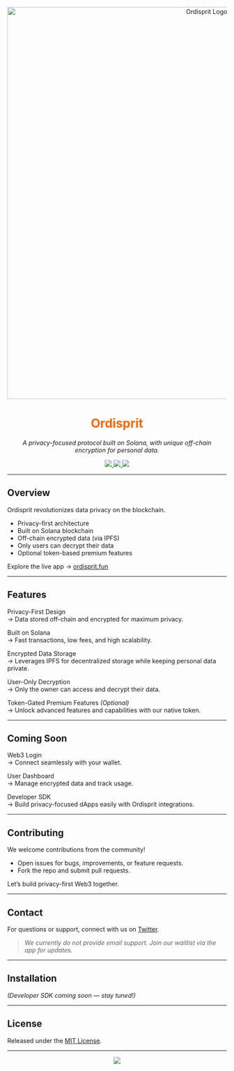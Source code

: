 <p align="center">
  <img src="https://pbs.twimg.com/profile_banners/1928924438835425280/1751725146/600x200" width="900" alt="Ordisprit Logo">
</p>

<h1 align="center">
  <span style="color:#FF6600;">Ordisprit</span>
</h1>

<p align="center">
  <i>A privacy-focused protocol built on Solana, with unique off-chain encryption for personal data.</i>
</p>

<p align="center">
  <a href="https://ordisprit.fun">
    <img src="https://img.shields.io/badge/Website-Ordisprit.fun-FF6600?style=for-the-badge&logo=solana&logoColor=white">
  </a>
  <a href="https://x.com/ordispritdotfun">
    <img src="https://img.shields.io/badge/Twitter-@ordispritdotfun-FF6600?style=for-the-badge&logo=twitter&logoColor=white">
  </a>
  <img src="https://img.shields.io/badge/License-MIT-FF6600?style=for-the-badge">
</p>

---

## Overview

Ordisprit revolutionizes data privacy on the blockchain.

- Privacy-first architecture
- Built on Solana blockchain
- Off-chain encrypted data (via IPFS)
- Only users can decrypt their data
- Optional token-based premium features

Explore the live app → [ordisprit.fun](https://ordisprit.fun)

---

##  Features

Privacy-First Design  
→ Data stored off-chain and encrypted for maximum privacy.

Built on Solana  
→ Fast transactions, low fees, and high scalability.

Encrypted Data Storage  
→ Leverages IPFS for decentralized storage while keeping personal data private.

User-Only Decryption  
→ Only the owner can access and decrypt their data.

Token-Gated Premium Features *(Optional)*  
→ Unlock advanced features and capabilities with our native token.

---

##  Coming Soon

Web3 Login  
→ Connect seamlessly with your wallet.

User Dashboard  
→ Manage encrypted data and track usage.

Developer SDK  
→ Build privacy-focused dApps easily with Ordisprit integrations.

---

## Contributing

We welcome contributions from the community!

- Open issues for bugs, improvements, or feature requests.
- Fork the repo and submit pull requests.

Let’s build privacy-first Web3 together.

---

## Contact

For questions or support, connect with us on [Twitter](https://x.com/ordispritdotfun).

> *We currently do not provide email support. Join our waitlist via the app for updates.*

---

## Installation

*(Developer SDK coming soon — stay tuned!)*

---

## License

Released under the [MIT License](LICENSE).

---

<p align="center">
  <img src="https://img.shields.io/badge/Powered%20By-Solana-FF6600?style=for-the-badge&logo=solana&logoColor=white">
</p>
